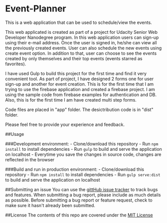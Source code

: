 # Event-Planner
This is a web application that can be used to schedule/view the events.

This web applicated is created as part of a project for Udacity Senior Web Developer Nanodegree program.
In this web application users can sign-up using their e-mail address.
Once the user is signed in, he/she can view all the previously created events.
User can also schedule the new events using create event option.
In addition to that, user can choose to see the events created by only themselves and their top events (events starred as favorites).

I have used Gulp to build this project for the first time and find it very convenient tool.
As part of project, I have designed 2 forms one for user sign-up and another for event creation.
This is for the first time that I am trying to use the firebase application and created a firebase project. I am using the sample code from firebase examples for authentication and DB. Also, this is for the first time I am have created multi step forms.

Code files are placed in "app" folder.
The desictribution code is in "dist" folder.

Please feel free to provide your experience and feedback.

##Usage

###Development environment:
    - Clone/download this repository
    - Run `npm install` to install dependencies
    - Run `gulp` to build and serve the application on localhost
    - Everytime you save the changes in source code, changes are reflected in the browser

###Build and run in production environment:
    - Clone/download this repository
    - Run `npm install` to install dependencies
    - Run `gulp serve:dist` to build and serve the application on localhost
  
##Submitting an issue
You can use the [gittHub issue tracker](https://github.com/kavitahkulkarni/Event-Planner/issues) to track bugs and features. When submitting a bug report, please include as much details as possible. Before submitting a bug report or feature request, check to make sure it hasn't already been submitted. 

##License
The contents of this repo are covered under the [MIT License](https://github.com/kavitahkulkarni/Event-Planner/blob/master/LICENSE.txt)
